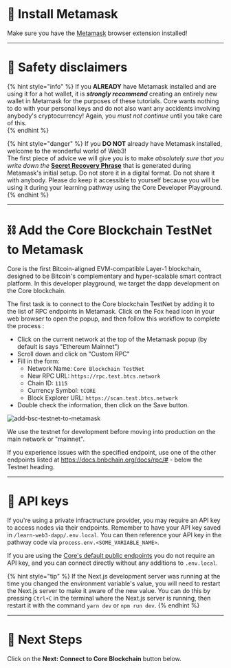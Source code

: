 # 🦊 Install Metamask

Make sure you have the [Metamask](https://metamask.io/) browser extension installed!

---

# 🦺 Safety disclaimers

{% hint style="info" %}
If you **ALREADY** have Metamask installed and are using it for a hot wallet, it is _**strongly recommend**_ creating an entirely new wallet in Metamask for the purposes of these tutorials. Core wants nothing to do with your personal keys and do not also want any accidents involving anybody's cryptocurrency! Again, you _must not continue_ until you take care of this.  
{% endhint %}

{% hint style="danger" %}
If you **DO NOT** already have Metamask installed, welcome to the wonderful world of Web3!  
The first piece of advice we will give you is to make _absolutely sure that you write down the_ [**Secret Recovery Phrase**](https://community.metamask.io/t/what-is-a-secret-recovery-phrase-and-how-to-keep-your-crypto-wallet-secure/3440) that is generated during Metamask's initial setup. Do not store it in a digital format. Do not share it with anybody. Please do keep it accessible to yourself because you will be using it during your learning pathway using the Core Developer Playground.
{% endhint %}

---

# ⛓ Add the Core Blockchain TestNet to Metamask

Core is the first Bitcoin-aligned EVM-compatible Layer-1 blockchain, designed to be Bitcoin's complementary and hyper-scalable smart contract platform. In this developer playground, we target the dapp development on the Core blockchain.

The first task is to connect to the Core blockchain TestNet by adding it to the list of RPC endpoints in Metamask. Click on the Fox head icon in your web browser to open the popup, and then follow this workflow to complete the process :

- Click on the current network at the top of the Metamask popup (by default is says "Ethereum Mainnet")
- Scroll down and click on "Custom RPC"
- Fill in the form:
  - Network Name: `Core Blockchain TestNet`
  - New RPC URL: `https://rpc.test.btcs.network`
  - Chain ID: `1115`
  - Currency Symbol: `tCORE`
  - Block Explorer URL: `https://scan.test.btcs.network`
- Double check the information, then click on the Save button.

![add-bsc-testnet-to-metamask](/add_core_testnet.png)

We use the testnet for development before moving into production on the main network or "mainnet".

If you experience issues with the specified endpoint, use one of the other endpoints listed at <https://docs.bnbchain.org/docs/rpc/#> - below the Testnet heading.

---

# 🧩 API keys

If you're using a private infractructure provider, you may require an API key to access nodes via their endpoints. Remember to have your API key saved in `/learn-web3-dapp/.env.local`. You can then reference your API key in the pathway code via `process.env.<SOME_VARIABLE_NAME>`.

If you are using the [Core's default public endpoints](https://docs.coredao.org/docs/Dev-Guide/rpc-list) you do not require an API key, and you can connect directly without any additions to `.env.local`.

{% hint style="tip" %}
If the Next.js development server was running at the time you changed the environment variable's value, you will need to restart the Next.js server to make it aware of the new value. You can do this by pressing `Ctrl+C` in the terminal where the Next.js server is running, then restart it with the command `yarn dev` or `npm run dev`.
{% endhint %}

---

# 👣 Next Steps

Click on the **Next: Connect to Core Blockchain** button below.
